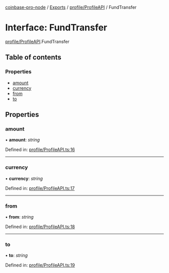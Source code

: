 [coinbase-pro-node](../README.md) / [Exports](../modules.md) / [profile/ProfileAPI](../modules/profile_profileapi.md) / FundTransfer

# Interface: FundTransfer

[profile/ProfileAPI](../modules/profile_profileapi.md).FundTransfer

## Table of contents

### Properties

- [amount](profile_profileapi.fundtransfer.md#amount)
- [currency](profile_profileapi.fundtransfer.md#currency)
- [from](profile_profileapi.fundtransfer.md#from)
- [to](profile_profileapi.fundtransfer.md#to)

## Properties

### amount

• **amount**: *string*

Defined in: [profile/ProfileAPI.ts:16](https://github.com/bennycode/coinbase-pro-node/blob/e63aeae/src/profile/ProfileAPI.ts#L16)

___

### currency

• **currency**: *string*

Defined in: [profile/ProfileAPI.ts:17](https://github.com/bennycode/coinbase-pro-node/blob/e63aeae/src/profile/ProfileAPI.ts#L17)

___

### from

• **from**: *string*

Defined in: [profile/ProfileAPI.ts:18](https://github.com/bennycode/coinbase-pro-node/blob/e63aeae/src/profile/ProfileAPI.ts#L18)

___

### to

• **to**: *string*

Defined in: [profile/ProfileAPI.ts:19](https://github.com/bennycode/coinbase-pro-node/blob/e63aeae/src/profile/ProfileAPI.ts#L19)
